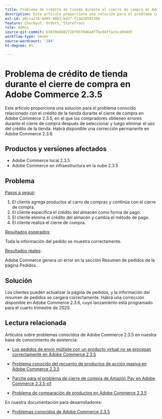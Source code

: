 ```yaml
---
title: Problema de crédito de tienda durante el cierre de compra en Adobe Commerce 2.3.5
description: Este artículo proporciona una solución para el problema conocido relacionado con el crédito de la tienda durante el cierre de compra en Adobe Commerce 2.3.5, en el que los compradores obtienen errores durante el cierre de compra después de seleccionar y luego eliminar el uso del crédito de la tienda. Habrá disponible una corrección permanente en Adobe Commerce 2.3.6.
exl-id: a0cca226-4d95-40b3-bd37-f13d28591366
feature: Checkout, Orders, Storefront
role: Admin
source-git-commit: b3d39e6b02728f05f046adf7be94ffacbca944d5
workflow-type: tm+mt
source-wordcount: '284'
ht-degree: 0%

---
```


# Problema de crédito de tienda durante el cierre de compra en Adobe Commerce 2.3.5

Este artículo proporciona una solución para el problema conocido relacionado con el crédito de la tienda durante el cierre de compra en Adobe Commerce 2.3.5, en el que los compradores obtienen errores durante el cierre de compra después de seleccionar y luego eliminar el uso del crédito de la tienda. Habrá disponible una corrección permanente en Adobe Commerce 2.3.6.

## Productos y versiones afectados

* Adobe Commerce local 2.3.5
* Adobe Commerce en infraestructura en la nube 2.3.5

## Problema

<u>Pasos a seguir</u>:

1. El cliente agrega productos al carro de compras y continúa con el cierre de compra.
1. El cliente especifica el crédito del almacén como forma de pago.
1. El cliente elimina el crédito del almacén y cambia el método de pago.
1. El cliente realiza el cierre de compra.

<u>Resultados esperados</u>:

Toda la información del pedido se muestra correctamente.

<u>Resultados reales</u>:

Adobe Commerce genera un error en la sección Resumen de pedidos de la página Pedidos.

## Solución

Los clientes pueden actualizar la página de pedidos, y la información del resumen de pedidos se cargará correctamente. Habrá una corrección disponible en Adobe Commerce 2.3.6, cuyo lanzamiento está programado para el cuarto trimestre de 2020.

## Lectura relacionada

Artículos sobre problemas conocidos de Adobe Commerce 2.3.5 en nuestra base de conocimiento de asistencia:

* [Los pedidos de envío múltiple con un producto virtual no se procesan correctamente en Adobe Commerce 2.3.5](/help/troubleshooting/miscellaneous/magento-2-3-5-known-issue-virtual-product-multi-ship-orders.md)

* [Problema conocido del recuento de productos de acción masiva en Adobe Commerce 2.3.5](/help/troubleshooting/miscellaneous/bulk-action-product-count-known-issue-in-magento-2-3-5.md)

* [Parche para el problema de cierre de compra de Amazon Pay en Adobe Commerce 2.3.5-p1](/help/troubleshooting/payments/patch-for-amazon-pay-checkout-issue-in-magento-2-3-5-p1.md)

* [Problema de comparación de productos en Adobe Commerce 2.3.5](/help/troubleshooting/storefront/product-comparison-known-issue-in-magento-2-3-5.md)

En nuestra documentación para desarrolladores:

* [Problemas conocidos de Adobe Commerce 2.3.5](https://commerce-docs.github.io/devdocs-archive/2.3/guides/v2.3/release-notes/release-notes-2-3-5-commerce.html#known-issues)
